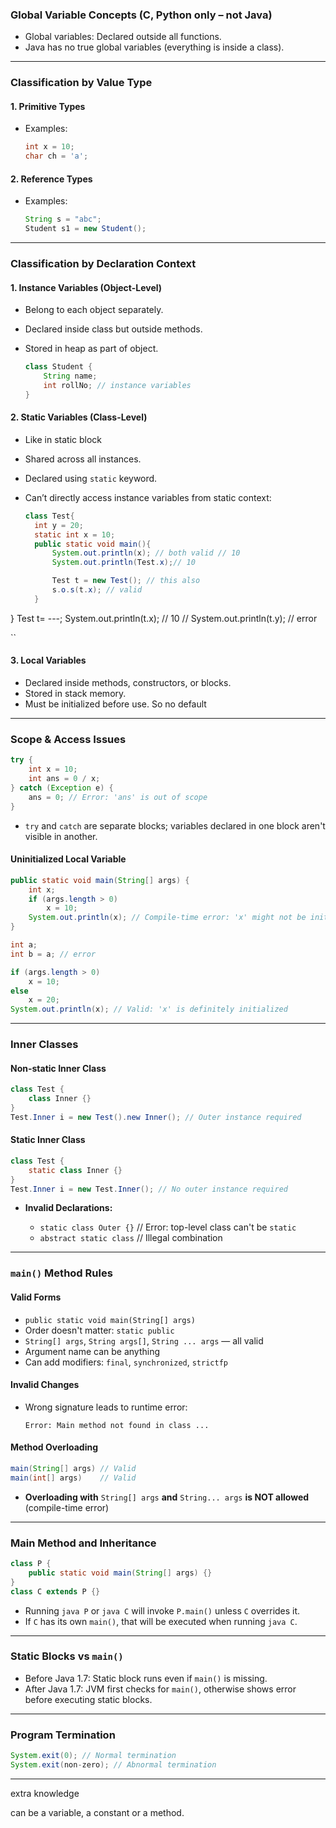### **Global Variable Concepts (C, Python only – not Java)**

* Global variables: Declared outside all functions.
* Java has no true global variables (everything is inside a class).

---

### **Classification by Value Type**

#### **1. Primitive Types**

* Examples:

  ```java
  int x = 10;
  char ch = 'a';
  ```

#### **2. Reference Types**

* Examples:

  ```java
  String s = "abc";
  Student s1 = new Student();
  ```

---

### **Classification by Declaration Context**

#### **1. Instance Variables (Object-Level)**

* Belong to each object separately.
* Declared inside class but outside methods.
* Stored in heap as part of object.

  ```java
  class Student {
      String name;
      int rollNo; // instance variables
  }
  ```

#### **2. Static Variables (Class-Level)**
* Like in static block
* Shared across all instances.
* Declared using `static` keyword.
* Can’t directly access instance variables from static context:


  ```java
  class Test{
    int y = 20;
    static int x = 10;
    public static void main(){
        System.out.println(x); // both valid // 10
        System.out.println(Test.x);// 10

        Test t = new Test(); // this also
        s.o.s(t.x); // valid
    }
}
    Test t= ---;
    System.out.println(t.x); // 10
    // System.out.println(t.y); // error

  ``

#### **3. Local Variables**

* Declared inside methods, constructors, or blocks.
* Stored in stack memory.
* Must be initialized before use. So no default

---

### **Scope & Access Issues**

```java
try {
    int x = 10;
    int ans = 0 / x;
} catch (Exception e) {
    ans = 0; // Error: 'ans' is out of scope
}
```

* `try` and `catch` are separate blocks; variables declared in one block aren't visible in another.

#### **Uninitialized Local Variable**

```java
public static void main(String[] args) {
    int x;
    if (args.length > 0)
        x = 10;
    System.out.println(x); // Compile-time error: 'x' might not be initialized
}
```

``` java
int a;
int b = a; // error
```
```java
if (args.length > 0)
    x = 10;
else
    x = 20;
System.out.println(x); // Valid: 'x' is definitely initialized
```

---

### **Inner Classes**

#### **Non-static Inner Class**

```java
class Test {
    class Inner {}
}
Test.Inner i = new Test().new Inner(); // Outer instance required
```

#### **Static Inner Class**

```java
class Test {
    static class Inner {}
}
Test.Inner i = new Test.Inner(); // No outer instance required
```

* **Invalid Declarations:**

  * `static class Outer {}` // Error: top-level class can't be `static`
  * `abstract static class` // Illegal combination

---

### **`main()` Method Rules**

#### **Valid Forms**

* `public static void main(String[] args)`
* Order doesn't matter: `static public`
* `String[] args`, `String args[]`, `String ... args` — all valid
* Argument name can be anything
* Can add modifiers: `final`, `synchronized`, `strictfp`

#### **Invalid Changes**

* Wrong signature leads to runtime error:

  ```
  Error: Main method not found in class ...
  ```

#### **Method Overloading**

```java
main(String[] args) // Valid
main(int[] args)    // Valid
```

* **Overloading with** `String[] args` **and** `String... args` **is NOT allowed** (compile-time error)

---

### **Main Method and Inheritance**

```java
class P {
    public static void main(String[] args) {}
}
class C extends P {}
```

* Running `java P` or `java C` will invoke `P.main()` unless `C` overrides it.
* If `C` has its own `main()`, that will be executed when running `java C`.

---

### **Static Blocks vs `main()`**

* Before Java 1.7: Static block runs even if `main()` is missing.
* After Java 1.7: JVM first checks for `main()`, otherwise shows error before executing static blocks.

---

### **Program Termination**

```java
System.exit(0); // Normal termination
System.exit(non-zero); // Abnormal termination
```

---

extra knowledge

can be a variable, a constant or a method.
